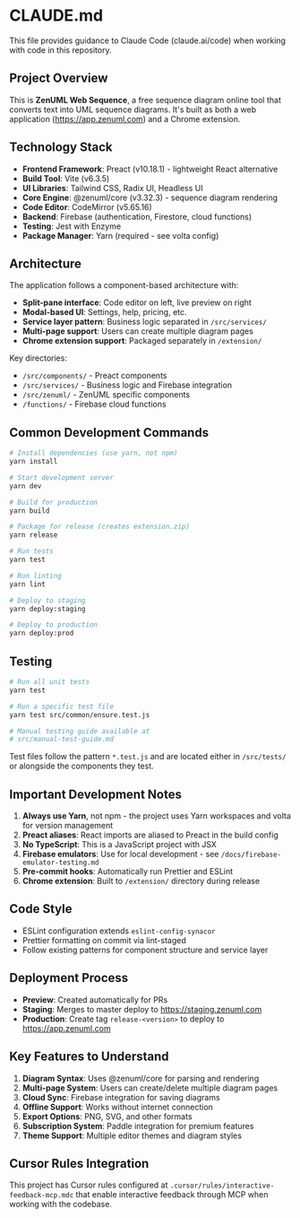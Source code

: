 # CLAUDE.md

This file provides guidance to Claude Code (claude.ai/code) when working with code in this repository.

## Project Overview

This is **ZenUML Web Sequence**, a free sequence diagram online tool that converts text into UML sequence diagrams. It's built as both a web application (https://app.zenuml.com) and a Chrome extension.

## Technology Stack

- **Frontend Framework**: Preact (v10.18.1) - lightweight React alternative
- **Build Tool**: Vite (v6.3.5)
- **UI Libraries**: Tailwind CSS, Radix UI, Headless UI
- **Core Engine**: @zenuml/core (v3.32.3) - sequence diagram rendering
- **Code Editor**: CodeMirror (v5.65.16)
- **Backend**: Firebase (authentication, Firestore, cloud functions)
- **Testing**: Jest with Enzyme
- **Package Manager**: Yarn (required - see volta config)

## Architecture

The application follows a component-based architecture with:
- **Split-pane interface**: Code editor on left, live preview on right
- **Modal-based UI**: Settings, help, pricing, etc.
- **Service layer pattern**: Business logic separated in `/src/services/`
- **Multi-page support**: Users can create multiple diagram pages
- **Chrome extension support**: Packaged separately in `/extension/`

Key directories:
- `/src/components/` - Preact components
- `/src/services/` - Business logic and Firebase integration
- `/src/zenuml/` - ZenUML specific components
- `/functions/` - Firebase cloud functions

## Common Development Commands

```bash
# Install dependencies (use yarn, not npm)
yarn install

# Start development server
yarn dev

# Build for production
yarn build

# Package for release (creates extension.zip)
yarn release

# Run tests
yarn test

# Run linting
yarn lint

# Deploy to staging
yarn deploy:staging

# Deploy to production
yarn deploy:prod
```

## Testing

```bash
# Run all unit tests
yarn test

# Run a specific test file
yarn test src/common/ensure.test.js

# Manual testing guide available at
# src/manual-test-guide.md
```

Test files follow the pattern `*.test.js` and are located either in `/src/tests/` or alongside the components they test.

## Important Development Notes

1. **Always use Yarn**, not npm - the project uses Yarn workspaces and volta for version management
2. **Preact aliases**: React imports are aliased to Preact in the build config
3. **No TypeScript**: This is a JavaScript project with JSX
4. **Firebase emulators**: Use for local development - see `/docs/firebase-emulator-testing.md`
5. **Pre-commit hooks**: Automatically run Prettier and ESLint
6. **Chrome extension**: Built to `/extension/` directory during release

## Code Style

- ESLint configuration extends `eslint-config-synacor`
- Prettier formatting on commit via lint-staged
- Follow existing patterns for component structure and service layer

## Deployment Process

- **Preview**: Created automatically for PRs
- **Staging**: Merges to master deploy to https://staging.zenuml.com
- **Production**: Create tag `release-<version>` to deploy to https://app.zenuml.com

## Key Features to Understand

1. **Diagram Syntax**: Uses @zenuml/core for parsing and rendering
2. **Multi-page System**: Users can create/delete multiple diagram pages
3. **Cloud Sync**: Firebase integration for saving diagrams
4. **Offline Support**: Works without internet connection
5. **Export Options**: PNG, SVG, and other formats
6. **Subscription System**: Paddle integration for premium features
7. **Theme Support**: Multiple editor themes and diagram styles

## Cursor Rules Integration

This project has Cursor rules configured at `.cursor/rules/interactive-feedback-mcp.mdc` that enable interactive feedback through MCP when working with the codebase.